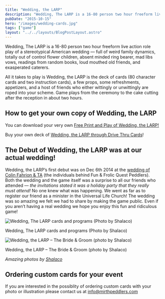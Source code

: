 ```yaml
---
title: "Wedding, the LARP"
description: "Wedding, The LARP is a 16-80 person two hour freeform live action role play of a stereotypical American wedding — full of weird family dynamics, totally out of control flower children, absent minded ring bearer, mad libs vows, readings from random books, loud mouthed old friends, and exasperated caterers."
pubDate: "2015-10-15"
hero: "/images/wedding-cards.jpg"
tags: ["game"]
layout: "../../layouts/BlogPostLayout.astro"
---
```



Wedding, The LARP is a 16-80 person two hour freeform live action role play of a stereotypical American wedding — full of weird family dynamics, totally out of control flower children, absent minded ring bearer, mad libs vows, readings from random books, loud mouthed old friends, and exasperated caterers.

All it takes to play is Wedding, the LARP is the deck of cards (80 character cards and two instruction cards), a few props, some refreshments, appetizers, and a host of friends who either wittingly or unwittingly are roped into your scheme. Game plays from the ceremony to the cake cutting after the reception in about two hours.


## How to get your own copy of Wedding, the LARP

You can download your very own [Free Print and Play of Wedding, the LARP!](/wp-content/uploads/2014/12/wedding-the-larp-cards-print-and-play.pdf)

Buy your own deck of [Wedding, the LARP through Drive Thru Cards](https://www.drivethrucards.com/product/140530/Wedding-The-LARP)!

## The Debut of Wedding, the LARP was at our actual wedding!

Wedding, the LARP’s first debut was on Dec 6th 2014 at the [wedding of Colin Fahrion & TA](/2014/12/a-surprise-larp-wedding/) (the individuals behind Fun & Frolic Quest Peddlers). Both the wedding and the game itself was a surprise to all our friends who attended — _the invitations stated it was a holiday party that they really must attend!_ No one knew what was happening. We went as far as to register our friend as a minister in the Universal Life Church! The wedding was so amazing we felt we had to share by making the game public. Even if you aren’t having a real wedding we hope you enjoy this fun and ridiculous game!

![Wedding, The LARP cards and programs (Photo by Shalaco)](/images/wedding-cards.jpg)

Wedding, The LARP cards and programs (Photo by Shalaco)

![Wedding, the LARP – The Bride & Groom (photo by Shalaco)](/images/wedding-photo.jpg)

Wedding, the LARP – The Bride & Groom (photo by Shalaco)

_Amazing photos by [Shalaco](https://shalaco.com/)_

## Ordering custom cards for your event

If you are interested in the possiblity of ordering custom cards with your photo or illustration please contact us at [info@mirthpeddlers.com](mailto:info@mirthpeddlers.com)